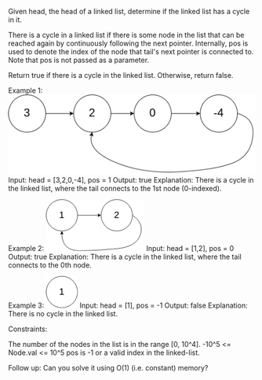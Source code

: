 Given head, the head of a linked list, determine if the linked list has a cycle in it.

There is a cycle in a linked list if there is some node in the list that can be reached again by continuously following the next pointer. Internally, pos is used to denote the index of the node that tail's next pointer is connected to. Note that pos is not passed as a parameter.

Return true if there is a cycle in the linked list. Otherwise, return false.

 

Example 1:
![alt text](circularlinkedlist.png)
Input: head = [3,2,0,-4], pos = 1
Output: true
Explanation: There is a cycle in the linked list, where the tail connects to the 1st node (0-indexed).

Example 2:
![alt text](circularlinkedlist_test2.png)
Input: head = [1,2], pos = 0
Output: true
Explanation: There is a cycle in the linked list, where the tail connects to the 0th node.

Example 3:
![alt text](circularlinkedlist_test3.png)
Input: head = [1], pos = -1
Output: false
Explanation: There is no cycle in the linked list.

 

Constraints:

  The number of the nodes in the list is in the range [0, 10^4].
  -10^5 <= Node.val <= 10^5
  pos is -1 or a valid index in the linked-list.

 

Follow up: Can you solve it using O(1) (i.e. constant) memory?
